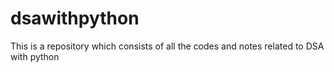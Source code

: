 # dsawithpython
This is a repository which consists of all the codes and notes related to DSA with python
